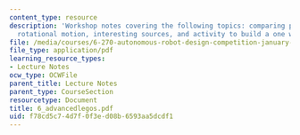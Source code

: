 ```yaml
---
content_type: resource
description: 'Workshop notes covering the following topics: comparing pieces, changing
  rotational motion, interesting sources, and activity to build a one way ball gate.'
file: /media/courses/6-270-autonomous-robot-design-competition-january-iap-2005/f78cd5c74d7f0f3ed08b6593aa5dcdf1_6_advancedlegos.pdf
file_type: application/pdf
learning_resource_types:
- Lecture Notes
ocw_type: OCWFile
parent_title: Lecture Notes
parent_type: CourseSection
resourcetype: Document
title: 6_advancedlegos.pdf
uid: f78cd5c7-4d7f-0f3e-d08b-6593aa5dcdf1
---
```

